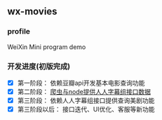## wx-movies
### profile
WeiXin Mini program demo
### 开发进度(初版完成)
- [x] 第一阶段：
依赖豆瓣api开发基本电影查询功能
- [x] 第二阶段：
[爬虫与node提供人人字幕组接口数据](https://github.com/geekzhanglei/puppeteer)
- [x] 第三阶段：
依赖人人字幕组接口提供查询美剧功能
- [x] 第三阶段以后：
接口迭代、UI优化、客服等新功能
